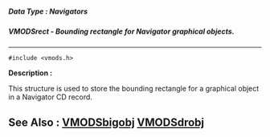 ##### Data Type : Navigators
##### VMODSrect - Bounding rectangle for Navigator graphical objects.
---
```
#include <vmods.h>
```
**Description :**

This structure is used to store the bounding rectangle for a graphical object 
in a Navigator CD record.

**See Also :**
[VMODSbigobj](/domino-c-api-docs/reference/Data/VMODSbigobj)
[VMODSdrobj](/domino-c-api-docs/reference/Data/VMODSdrobj)
---
